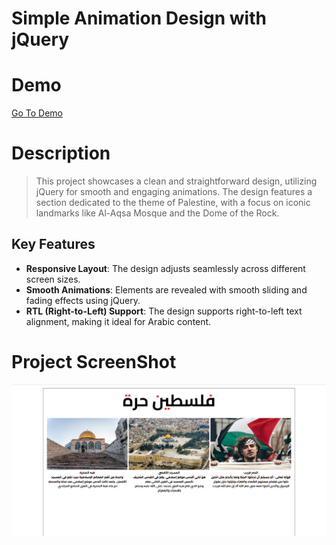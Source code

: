# Simple Animation Design with jQuery
# Demo 
[Go To Demo]()

# Description

> This project showcases a clean and straightforward design, utilizing jQuery for smooth and engaging animations.
> The design features a section dedicated to the theme of Palestine, with a focus on iconic landmarks like Al-Aqsa Mosque and the Dome of the Rock.
## Key Features
- **Responsive Layout**: The design adjusts seamlessly across different screen sizes.
- **Smooth Animations**: Elements are revealed with smooth sliding and fading effects using jQuery.
- **RTL (Right-to-Left) Support**: The design supports right-to-left text alignment, making it ideal for Arabic content.



# Project ScreenShot 
![Project ScreenShot](./images/GitHub.png)